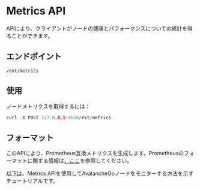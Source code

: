 # Metrics API

APIにより、クライアントがノードの健康とパフォーマンスについての統計を得ることができます。

## エンドポイント

```text
/ext/metrics
```

## 使用

ノードメトリクスを取得するには：

```cpp
curl -X POST 127.0.0.1:9650/ext/metrics
```

## フォーマット

このAPIにより、Prometheus互換メトリクスを生成します。Prometheusのフォーマットに関する情報は[、ここ](https://github.com/prometheus/docs/blob/master/content/docs/instrumenting/exposition_formats.md)を参照してください。

[以下は](../tutorials/nodes-and-staking/setting-up-node-monitoring.md)、Metrics APIを使用してAvalancheGoノードをモニターする方法を示すチュートリアルです。

